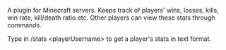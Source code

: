 A plugin for Minecraft servers. Keeps track of players' wins, losses, kills, win rate, kill/death ratio etc. Other players can view these stats through commands.

Type in /stats \<playerUsername\> to get a player's stats in text format.
